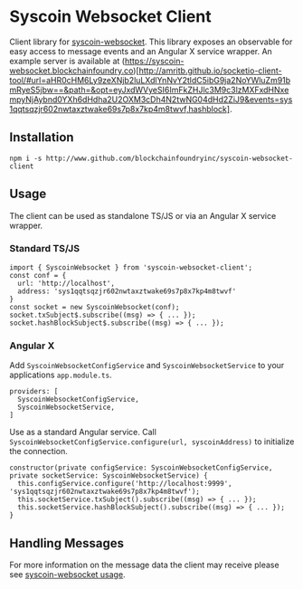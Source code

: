 # Syscoin Websocket  Client
Client library for [syscoin-websocket](https://github.com/blockchainfoundryinc/syscoin-websocket). This library exposes an observable for easy access to message events and an Angular X service wrapper. An example server is available at (https://syscoin-websocket.blockchainfoundry.co)[http://amritb.github.io/socketio-client-tool/#url=aHR0cHM6Ly9zeXNjb2luLXdlYnNvY2tldC5ibG9ja2NoYWluZm91bmRyeS5jbw==&path=&opt=eyJxdWVyeSI6ImFkZHJlc3M9c3lzMXFxdHNxempyNjAybnd0YXh6dHdha2U2OXM3cDh4N2twNG04dHd2ZiJ9&events=sys1qqtsqzjr602nwtaxztwake69s7p8x7kp4m8twvf,hashblock].

Installation
------------
```
npm i -s http://www.github.com/blockchainfoundryinc/syscoin-websocket-client
```


Usage
-------------
The client can be used as standalone TS/JS or via an Angular X service wrapper.

### Standard TS/JS
```
import { SyscoinWebsocket } from 'syscoin-websocket-client';
const conf = {
  url: 'http://localhost',
  address: 'sys1qqtsqzjr602nwtaxztwake69s7p8x7kp4m8twvf'
}
const socket = new SyscoinWebsocket(conf);
socket.txSubject$.subscribe((msg) => { ... });
socket.hashBlockSubject$.subscribe((msg) => { ... });
```

### Angular X
Add `SyscoinWebsocketConfigService` and `SyscoinWebsocketService` to your applications `app.module.ts`.
```
providers: [
  SyscoinWebsocketConfigService,
  SyscoinWebsocketService,
]
```

Use as a standard Angular service. Call `SyscoinWebsocketConfigService.configure(url, syscoinAddress)` to initialize the connection.
```
constructor(private configService: SyscoinWebsocketConfigService, private socketService: SyscoinWebsocketService) {
  this.configService.configure('http://localhost:9999', 'sys1qqtsqzjr602nwtaxztwake69s7p8x7kp4m8twvf');
  this.socketService.txSubject().subscribe((msg) => { ... });
  this.socketService.hashBlockSubject().subscribe((msg) => { ... });
}
```

Handling Messages
-------------
For more information on the message data the client may receive please see [syscoin-websocket usage](https://github.com/blockchainfoundryinc/syscoin-websocket#sample-output).
